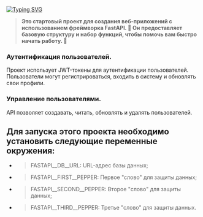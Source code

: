 [![Typing SVG](https://readme-typing-svg.herokuapp.com?font=Fira+Code&size=24&pause=1000&color=F7F7F7&background=FFFFFF00&vCenter=true&width=435&lines=%D0%A1%D1%82%D0%B0%D1%80%D1%82%D0%BE%D0%B2%D1%8B%D0%B9+%D0%BF%D1%80%D0%BE%D0%B5%D0%BA%D1%82+%D0%BD%D0%B0+FastAPI+%3AD)](https://git.io/typing-svg)


> **Это стартовый проект для создания веб-приложений с использованием фреймворка FastAPI. 🚀
> Он предоставляет базовую структуру и набор функций, чтобы помочь вам быстро начать работу. 🚀**

### Аутентификация пользователей.

Проект использует JWT-токены для аутентификации пользователей. Пользователи могут регистрироваться, входить в систему 
и обновлять свои профили.

### Управление пользователями.

API позволяет создавать, читать, обновлять и удалять пользователей.

## Для запуска этого проекта необходимо установить следующие переменные окружения:

- >FASTAPI__DB__URL: URL-адрес базы данных;

- >FASTAPI__FIRST__PEPPER: Первое "слово" для защиты данных;

- >FASTAPI__SECOND__PEPPER: Второе "слово" для защиты данных;

- >FASTAPI__THIRD__PEPPER: Третье "слово" для защиты данных.